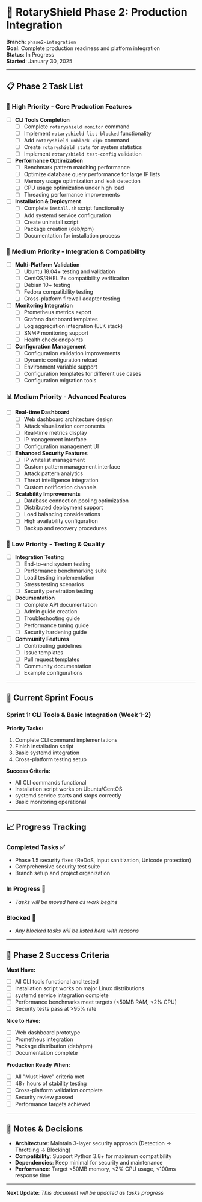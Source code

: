 # 🚀 RotaryShield Phase 2: Production Integration

**Branch**: `phase2-integration`  
**Goal**: Complete production readiness and platform integration  
**Status**: In Progress  
**Started**: January 30, 2025

---

## 📋 Phase 2 Task List

### 🎯 **High Priority - Core Production Features**

- [ ] **CLI Tools Completion**
  - [ ] Complete `rotaryshield monitor` command
  - [ ] Implement `rotaryshield list-blocked` functionality
  - [ ] Add `rotaryshield unblock <ip>` command
  - [ ] Create `rotaryshield stats` for system statistics
  - [ ] Implement `rotaryshield test-config` validation

- [ ] **Performance Optimization**
  - [ ] Benchmark pattern matching performance
  - [ ] Optimize database query performance for large IP lists
  - [ ] Memory usage optimization and leak detection
  - [ ] CPU usage optimization under high load
  - [ ] Threading performance improvements

- [ ] **Installation & Deployment**
  - [ ] Complete `install.sh` script functionality
  - [ ] Add systemd service configuration
  - [ ] Create uninstall script
  - [ ] Package creation (deb/rpm)
  - [ ] Documentation for installation process

### 🔧 **Medium Priority - Integration & Compatibility**

- [ ] **Multi-Platform Validation**
  - [ ] Ubuntu 18.04+ testing and validation
  - [ ] CentOS/RHEL 7+ compatibility verification
  - [ ] Debian 10+ testing
  - [ ] Fedora compatibility testing
  - [ ] Cross-platform firewall adapter testing

- [ ] **Monitoring Integration**
  - [ ] Prometheus metrics export
  - [ ] Grafana dashboard templates
  - [ ] Log aggregation integration (ELK stack)
  - [ ] SNMP monitoring support
  - [ ] Health check endpoints

- [ ] **Configuration Management**
  - [ ] Configuration validation improvements
  - [ ] Dynamic configuration reload
  - [ ] Environment variable support
  - [ ] Configuration templates for different use cases
  - [ ] Configuration migration tools

### 📊 **Medium Priority - Advanced Features**

- [ ] **Real-time Dashboard**
  - [ ] Web dashboard architecture design
  - [ ] Attack visualization components
  - [ ] Real-time metrics display
  - [ ] IP management interface
  - [ ] Configuration management UI

- [ ] **Enhanced Security Features**
  - [ ] IP whitelist management
  - [ ] Custom pattern management interface
  - [ ] Attack pattern analytics
  - [ ] Threat intelligence integration
  - [ ] Custom notification channels

- [ ] **Scalability Improvements**
  - [ ] Database connection pooling optimization
  - [ ] Distributed deployment support
  - [ ] Load balancing considerations
  - [ ] High availability configuration
  - [ ] Backup and recovery procedures

### 🧪 **Low Priority - Testing & Quality**

- [ ] **Integration Testing**
  - [ ] End-to-end system testing
  - [ ] Performance benchmarking suite
  - [ ] Load testing implementation
  - [ ] Stress testing scenarios
  - [ ] Security penetration testing

- [ ] **Documentation**
  - [ ] Complete API documentation
  - [ ] Admin guide creation
  - [ ] Troubleshooting guide
  - [ ] Performance tuning guide
  - [ ] Security hardening guide

- [ ] **Community Features**
  - [ ] Contributing guidelines
  - [ ] Issue templates
  - [ ] Pull request templates
  - [ ] Community documentation
  - [ ] Example configurations

---

## 🎯 Current Sprint Focus

### **Sprint 1: CLI Tools & Basic Integration** (Week 1-2)

**Priority Tasks:**
1. Complete CLI command implementations
2. Finish installation script
3. Basic systemd integration
4. Cross-platform testing setup

**Success Criteria:**
- All CLI commands functional
- Installation script works on Ubuntu/CentOS
- systemd service starts and stops correctly
- Basic monitoring operational

---

## 📈 Progress Tracking

### **Completed Tasks** ✅
- Phase 1.5 security fixes (ReDoS, input sanitization, Unicode protection)
- Comprehensive security test suite
- Branch setup and project organization

### **In Progress** 🔄
- *Tasks will be moved here as work begins*

### **Blocked** 🚫
- *Any blocked tasks will be listed here with reasons*

---

## 🚀 Phase 2 Success Criteria

**Must Have:**
- [ ] All CLI tools functional and tested
- [ ] Installation script works on major Linux distributions
- [ ] systemd service integration complete
- [ ] Performance benchmarks meet targets (<50MB RAM, <2% CPU)
- [ ] Security tests pass at >95% rate

**Nice to Have:**
- [ ] Web dashboard prototype
- [ ] Prometheus integration
- [ ] Package distribution (deb/rpm)
- [ ] Documentation complete

**Production Ready When:**
- [ ] All "Must Have" criteria met
- [ ] 48+ hours of stability testing
- [ ] Cross-platform validation complete
- [ ] Security review passed
- [ ] Performance targets achieved

---

## 📝 Notes & Decisions

- **Architecture**: Maintain 3-layer security approach (Detection → Throttling → Blocking)
- **Compatibility**: Support Python 3.8+ for maximum compatibility
- **Dependencies**: Keep minimal for security and maintenance
- **Performance**: Target <50MB memory, <2% CPU usage, <100ms response time

---

**Next Update**: *This document will be updated as tasks progress*